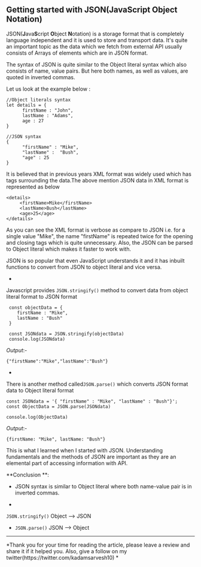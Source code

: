 ## Getting started with JSON(JavaScript Object Notation)

JSON(**J**ava**S**cript **O**bject **N**otation) is a storage format that is completely language independent and it is used to store and transport data. It's quite an important topic as the data which we fetch from external API usually consists of Arrays of elements which are in JSON format. 

The syntax of JSON is quite similar to the Object literal syntax which also consists of name, value pairs. But here both names, as well as values, are quoted in inverted commas.

Let us look at the example below :
```
//Object literals syntax
let details = {
      firstName : "John",
      lastName : "Adams",
      age : 27
}

//JSON syntax
{
      "firstName" : "Mike",
      "lastName" :  "Bush",
      "age" : 25
}

```
It is believed that in previous years XML format was widely used which has tags surrounding the data.The above mention JSON data in XML format is represented as below
```
<details>
     <firstName>Mike</firstName>
     <lastName>Bush</lastName>
     <age>25</age>
</details>

```
As you can see the XML format is verbose as compare to JSON i.e. for a single value "Mike", the name "firstName" is repeated twice for the opening and closing tags which is quite unnecessary. Also, the JSON can be parsed to Object literal which makes it faster to work with.

JSON is so popular that even JavaScript understands it and it has inbuilt functions to convert from JSON to object literal and vice versa.


- 
Javascript provides `JSON.stringify()` method to convert data from object literal format to JSON format

```
 const objectData = {
    firstName : "Mike",
    lastName : "Bush"
 }

 const JSONdata = JSON.stringify(objectData)
 console.log(JSONdata)

```
*Output*:- 

```
{"firstName":"Mike","lastName":"Bush"}
```

- 
There is another method called`JSON.parse()` which converts JSON format data to Object literal format

```
const JSONdata = '{ "firstName" : "Mike", "lastName" : "Bush"}';
const ObjectData = JSON.parse(JSONdata)

console.log(ObjectData)
```
*Output*:-
```
{firstName: "Mike", lastName: "Bush"}
```
This is what I learned when I started with JSON. Understanding fundamentals and the methods of JSON are important as they are an elemental part of accessing information with API.

**Conclusion **:

- JSON syntax is similar to Object literal where both name-value pair is in inverted commas.

- 
`JSON.stringify()` Object --> JSON 
- `JSON.parse()` JSON --> Object 

<hr>
*Thank you for your time for reading the article, please leave a review and share it if it helped you. Also, give a follow on my twitter(https://twitter.com/kadamsarvesh10)
*

